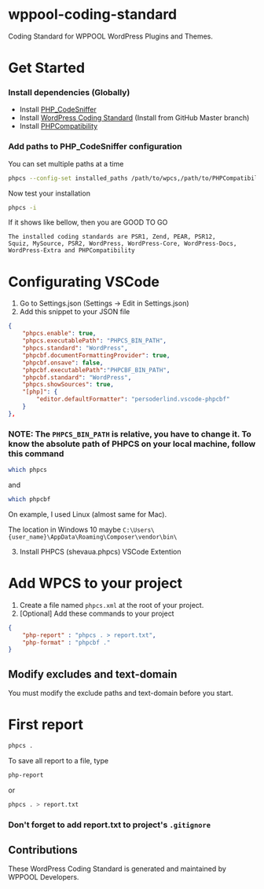 # wppool-coding-standard
Coding Standard for WPPOOL WordPress Plugins and Themes.

# Get Started

### Install dependencies (Globally)
- Install [PHP_CodeSniffer](https://github.com/squizlabs/PHP_CodeSniffer)
- Install [WordPress Coding Standard](https://github.com/WordPress/WordPress-Coding-Standards) (Install from GitHub Master branch)
- Install [PHPCompatibility](https://github.com/PHPCompatibility/PHPCompatibility)

### Add paths to PHP_CodeSniffer configuration
You can set multiple paths at a time
```bash
phpcs --config-set installed_paths /path/to/wpcs,/path/to/PHPCompatibility
```

Now test your installation
```bash
phpcs -i
```

If it shows like bellow, then you are GOOD TO GO

<code>The installed coding standards are PSR1, Zend, PEAR, PSR12, Squiz, MySource, PSR2, WordPress, WordPress-Core, WordPress-Docs, WordPress-Extra and PHPCompatibility
</code>

# Configurating VSCode
1. Go to Settings.json (Settings -> Edit in Settings.json)
2. Add this snippet to your JSON file
```json
{
    "phpcs.enable": true,
    "phpcs.executablePath": "PHPCS_BIN_PATH",
	"phpcs.standard": "WordPress",
    "phpcbf.documentFormattingProvider": true,
    "phpcbf.onsave": false,
    "phpcbf.executablePath":"PHPCBF_BIN_PATH",
    "phpcbf.standard": "WordPress",
    "phpcs.showSources": true,
    "[php]": {
        "editor.defaultFormatter": "persoderlind.vscode-phpcbf"
	}
},
```

### NOTE: The `PHPCS_BIN_PATH` is relative, you have to change it. To know the absolute path of PHPCS on your local machine, follow this command
```bash
which phpcs
```
and
```bash
which phpcbf
```
On example, I used Linux (almost same for Mac).

The location in Windows 10 maybe `C:\Users\{user_name}\AppData\Roaming\Composer\vendor\bin\
`

3. Install PHPCS (shevaua.phpcs) VSCode Extention
# Add WPCS to your project
1. Create a file named `phpcs.xml` at the root of your project.
2. [Optional] Add these commands to your project
   
```json
{ 
	"php-report" : "phpcs . > report.txt",
	"php-format" : "phpcbf ."
}
```

## Modify excludes and text-domain
You must modify the exclude paths and text-domain before you start.

# First report
```bash
phpcs .
```

To save all report to a file, type
```bash
php-report
```
or
```bash
phpcs . > report.txt
```

### Don't forget to add report.txt to project's `.gitignore`

## Contributions
These WordPress Coding Standard is generated and maintained by WPPOOL Developers.
